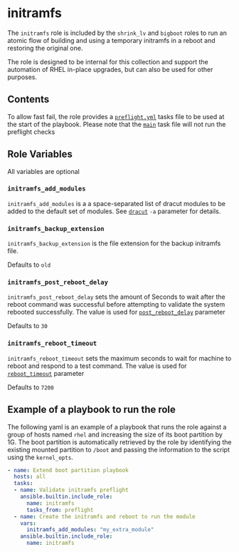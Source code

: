 # initramfs

The `initramfs` role is included by the `shrink_lv` and `bigboot` roles to run an atomic flow of building and using a temporary initramfs in a reboot and restoring the original one.

The role is designed to be internal for this collection and support the automation of RHEL in-place upgrades, but can also be used for other purposes.

## Contents

To allow fast fail, the role provides a [`preflight.yml`](./tasks/preflight.yml) tasks file to be used at the start of the playbook.
Please note that the [`main`](./tasks/main.yml) task file will not run the preflight checks

## Role Variables

All variables are optional

### `initramfs_add_modules`

`initramfs_add_modules` is a a space-separated list of dracut modules to be added to the default set of modules.
See [`dracut`](https://man7.org/linux/man-pages/man8/dracut.8.html) `-a` parameter for details.

### `initramfs_backup_extension`

`initramfs_backup_extension` is the file extension for the backup initramfs file.

Defaults to `old`

### `initramfs_post_reboot_delay`

`initramfs_post_reboot_delay` sets the amount of Seconds to wait after the reboot command was successful before attempting to validate the system rebooted successfully.
The value is used for [`post_reboot_delay`](https://docs.ansible.com/ansible/latest/collections/ansible/builtin/reboot_module.html#parameter-post_reboot_delay) parameter

Defaults to `30`

### `initramfs_reboot_timeout`

`initramfs_reboot_timeout` sets the maximum seconds to wait for machine to reboot and respond to a test command.
The value is used for [`reboot_timeout`](https://docs.ansible.com/ansible/latest/collections/ansible/builtin/reboot_module.html#parameter-reboot_timeout) parameter

Defaults to `7200`


## Example of a playbook to run the role
The following yaml is an example of a playbook that runs the role against a group of hosts named `rhel` and increasing the size of its boot partition by 1G.
The boot partition is automatically retrieved by the role by identifying the existing mounted partition to `/boot` and passing the information to the script using the `kernel_opts`.

```yaml
- name: Extend boot partition playbook
  hosts: all
  tasks:
  - name: Validate initramfs preflight
    ansible.builtin.include_role:
      name: initramfs
      tasks_from: preflight
  - name: Create the initramfs and reboot to run the module
    vars:
      initramfs_add_modules: "my_extra_module"
    ansible.builtin.include_role:
      name: initramfs
```
